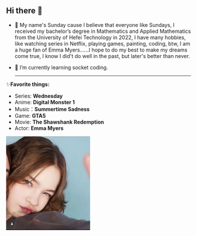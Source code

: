 ## Hi there 👋

- 🔭 My name's Sunday cause I believe that everyone like Sundays, I received my bachelor’s degree in Mathematics and Applied Mathematics from the University of Hefei Technology in 2022, I have many hobbies, like watching series in Netflix, playing games, painting, coding, btw, I am a huge fan of Emma Myers......I hope to do my best to make my dreams come true, I know I did't do well in the past, but later's better than never.

- 🌱 I’m currently learning socket coding.

  ------

✨**Favorite things:**

- Series: **Wednesday**
- Anime: **Digital Monster 1**
- Music：**Summertime Sadness**
- Game: **GTA5**
- Movie: **The Shawshank Redemption**
- Actor: **Emma Myers**

<img src="https://raw.githubusercontent.com/Hexlove2/images1/main/images/IMG_0043.jpeg" alt="IMG_0043" style="zoom: 25%;" />
